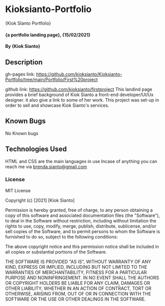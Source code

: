 # Kioksianto-Portfolio
{Kiok SIanto Portfolio}
#### {a portfolio landing page}, {15/02/2021}
#### By **{Kiok Sianto}**
## Description
gh-pages link: https://github.com/kioksianto/Kioksianto-Portfolio/tree/main/Portfolio/First%20project

github link: https://github.com/kioksianto/firstproject
This landind page provides a brief background of Kiok Sianto a front-end developer/UI/Ux designer. it also give a link to some of her work. 
This project was set-up in order to sell and showcase Kiok Sianto's services.
## Known Bugs
No Known bugs
## Technologies Used
HTML and CSS are the main languages in use
Incase of anything you can reach me via brenda.sianto@gmail.com
### License
MIT License

Copyright (c) [2021] [Kiok Sianto]

Permission is hereby granted, free of charge, to any person obtaining a copy
of this software and associated documentation files (the "Software"), to deal
in the Software without restriction, including without limitation the rights
to use, copy, modify, merge, publish, distribute, sublicense, and/or sell
copies of the Software, and to permit persons to whom the Software is
furnished to do so, subject to the following conditions:

The above copyright notice and this permission notice shall be included in all
copies or substantial portions of the Software.

THE SOFTWARE IS PROVIDED "AS IS", WITHOUT WARRANTY OF ANY KIND, EXPRESS OR
IMPLIED, INCLUDING BUT NOT LIMITED TO THE WARRANTIES OF MERCHANTABILITY,
FITNESS FOR A PARTICULAR PURPOSE AND NONINFRINGEMENT. IN NO EVENT SHALL THE
AUTHORS OR COPYRIGHT HOLDERS BE LIABLE FOR ANY CLAIM, DAMAGES OR OTHER
LIABILITY, WHETHER IN AN ACTION OF CONTRACT, TORT OR OTHERWISE, ARISING FROM,
OUT OF OR IN CONNECTION WITH THE SOFTWARE OR THE USE OR OTHER DEALINGS IN THE
SOFTWARE.

  
